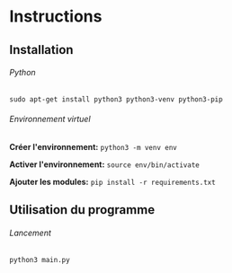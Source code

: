 # Instructions

## Installation

###### Python ######

`sudo apt-get install python3 python3-venv python3-pip`

###### Environnement virtuel ######

**Créer l'environnement:** `python3 -m venv env`

**Activer l'environnement:** `source env/bin/activate`

**Ajouter les modules:** `pip install -r requirements.txt`

## Utilisation du programme

###### Lancement ######

`python3 main.py`
